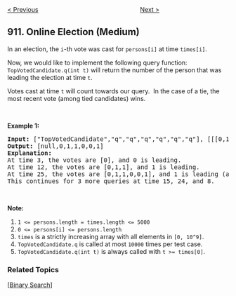 <!--|This file generated by command(leetcode description); DO NOT EDIT.    |-->
<!--+----------------------------------------------------------------------+-->
<!--|@author    Openset <openset.wang@gmail.com>                           |-->
<!--|@link      https://github.com/openset                                 |-->
<!--|@home      https://github.com/openset/leetcode                        |-->
<!--+----------------------------------------------------------------------+-->

[< Previous](https://github.com/openset/leetcode/tree/master/problems/smallest-range-ii "Smallest Range II")
　　　　　　　　　　　　　　　　
[Next >](https://github.com/openset/leetcode/tree/master/problems/sort-an-array "Sort an Array")

## 911. Online Election (Medium)

<p>In an election, the <code>i</code>-th&nbsp;vote was cast for <code>persons[i]</code> at time <code>times[i]</code>.</p>

<p>Now, we would like to implement the following query function: <code>TopVotedCandidate.q(int t)</code> will return the number of the person that was leading the election at time <code>t</code>.&nbsp;&nbsp;</p>

<p>Votes cast at time <code>t</code> will count towards our query.&nbsp; In the case of a tie, the most recent vote (among tied candidates) wins.</p>

<p>&nbsp;</p>

<div>
<p><strong>Example 1:</strong></p>

<pre>
<strong>Input: </strong><span id="example-input-1-1">[&quot;TopVotedCandidate&quot;,&quot;q&quot;,&quot;q&quot;,&quot;q&quot;,&quot;q&quot;,&quot;q&quot;,&quot;q&quot;]</span>, <span id="example-input-1-2">[[[0,1,1,0,0,1,0],[0,5,10,15,20,25,30]],[3],[12],[25],[15],[24],[8]]</span>
<strong>Output: </strong><span id="example-output-1">[null,0,1,1,0,0,1]</span>
<strong>Explanation: </strong>
At time 3, the votes are [0], and 0 is leading.
At time 12, the votes are [0,1,1], and 1 is leading.
At time 25, the votes are [0,1,1,0,0,1], and 1 is leading (as ties go to the most recent vote.)
This continues for 3 more queries at time 15, 24, and 8.
</pre>

<p>&nbsp;</p>

<p><strong>Note:</strong></p>

<ol>
	<li><code>1 &lt;= persons.length = times.length &lt;= 5000</code></li>
	<li><code>0 &lt;= persons[i] &lt;= persons.length</code></li>
	<li><code>times</code>&nbsp;is a strictly increasing array with all elements in <code>[0, 10^9]</code>.</li>
	<li><code>TopVotedCandidate.q</code> is called at most <code>10000</code> times per test case.</li>
	<li><code>TopVotedCandidate.q(int t)</code> is always called with <code>t &gt;= times[0]</code>.</li>
</ol>
</div>

### Related Topics
  [[Binary Search](https://github.com/openset/leetcode/tree/master/tag/binary-search/README.md)]
